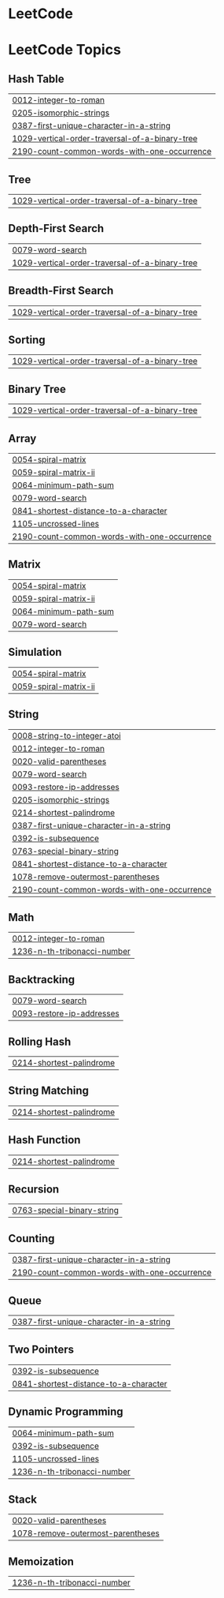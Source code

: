 # LeetCode
<!---LeetCode Topics Start-->
# LeetCode Topics
## Hash Table
|  |
| ------- |
| [0012-integer-to-roman](https://github.com/Mohan-Sanjay/LeetCode/tree/master/0012-integer-to-roman) |
| [0205-isomorphic-strings](https://github.com/Mohan-Sanjay/LeetCode/tree/master/0205-isomorphic-strings) |
| [0387-first-unique-character-in-a-string](https://github.com/Mohan-Sanjay/LeetCode/tree/master/0387-first-unique-character-in-a-string) |
| [1029-vertical-order-traversal-of-a-binary-tree](https://github.com/Mohan-Sanjay/LeetCode/tree/master/1029-vertical-order-traversal-of-a-binary-tree) |
| [2190-count-common-words-with-one-occurrence](https://github.com/Mohan-Sanjay/LeetCode/tree/master/2190-count-common-words-with-one-occurrence) |
## Tree
|  |
| ------- |
| [1029-vertical-order-traversal-of-a-binary-tree](https://github.com/Mohan-Sanjay/LeetCode/tree/master/1029-vertical-order-traversal-of-a-binary-tree) |
## Depth-First Search
|  |
| ------- |
| [0079-word-search](https://github.com/Mohan-Sanjay/LeetCode/tree/master/0079-word-search) |
| [1029-vertical-order-traversal-of-a-binary-tree](https://github.com/Mohan-Sanjay/LeetCode/tree/master/1029-vertical-order-traversal-of-a-binary-tree) |
## Breadth-First Search
|  |
| ------- |
| [1029-vertical-order-traversal-of-a-binary-tree](https://github.com/Mohan-Sanjay/LeetCode/tree/master/1029-vertical-order-traversal-of-a-binary-tree) |
## Sorting
|  |
| ------- |
| [1029-vertical-order-traversal-of-a-binary-tree](https://github.com/Mohan-Sanjay/LeetCode/tree/master/1029-vertical-order-traversal-of-a-binary-tree) |
## Binary Tree
|  |
| ------- |
| [1029-vertical-order-traversal-of-a-binary-tree](https://github.com/Mohan-Sanjay/LeetCode/tree/master/1029-vertical-order-traversal-of-a-binary-tree) |
## Array
|  |
| ------- |
| [0054-spiral-matrix](https://github.com/Mohan-Sanjay/LeetCode/tree/master/0054-spiral-matrix) |
| [0059-spiral-matrix-ii](https://github.com/Mohan-Sanjay/LeetCode/tree/master/0059-spiral-matrix-ii) |
| [0064-minimum-path-sum](https://github.com/Mohan-Sanjay/LeetCode/tree/master/0064-minimum-path-sum) |
| [0079-word-search](https://github.com/Mohan-Sanjay/LeetCode/tree/master/0079-word-search) |
| [0841-shortest-distance-to-a-character](https://github.com/Mohan-Sanjay/LeetCode/tree/master/0841-shortest-distance-to-a-character) |
| [1105-uncrossed-lines](https://github.com/Mohan-Sanjay/LeetCode/tree/master/1105-uncrossed-lines) |
| [2190-count-common-words-with-one-occurrence](https://github.com/Mohan-Sanjay/LeetCode/tree/master/2190-count-common-words-with-one-occurrence) |
## Matrix
|  |
| ------- |
| [0054-spiral-matrix](https://github.com/Mohan-Sanjay/LeetCode/tree/master/0054-spiral-matrix) |
| [0059-spiral-matrix-ii](https://github.com/Mohan-Sanjay/LeetCode/tree/master/0059-spiral-matrix-ii) |
| [0064-minimum-path-sum](https://github.com/Mohan-Sanjay/LeetCode/tree/master/0064-minimum-path-sum) |
| [0079-word-search](https://github.com/Mohan-Sanjay/LeetCode/tree/master/0079-word-search) |
## Simulation
|  |
| ------- |
| [0054-spiral-matrix](https://github.com/Mohan-Sanjay/LeetCode/tree/master/0054-spiral-matrix) |
| [0059-spiral-matrix-ii](https://github.com/Mohan-Sanjay/LeetCode/tree/master/0059-spiral-matrix-ii) |
## String
|  |
| ------- |
| [0008-string-to-integer-atoi](https://github.com/Mohan-Sanjay/LeetCode/tree/master/0008-string-to-integer-atoi) |
| [0012-integer-to-roman](https://github.com/Mohan-Sanjay/LeetCode/tree/master/0012-integer-to-roman) |
| [0020-valid-parentheses](https://github.com/Mohan-Sanjay/LeetCode/tree/master/0020-valid-parentheses) |
| [0079-word-search](https://github.com/Mohan-Sanjay/LeetCode/tree/master/0079-word-search) |
| [0093-restore-ip-addresses](https://github.com/Mohan-Sanjay/LeetCode/tree/master/0093-restore-ip-addresses) |
| [0205-isomorphic-strings](https://github.com/Mohan-Sanjay/LeetCode/tree/master/0205-isomorphic-strings) |
| [0214-shortest-palindrome](https://github.com/Mohan-Sanjay/LeetCode/tree/master/0214-shortest-palindrome) |
| [0387-first-unique-character-in-a-string](https://github.com/Mohan-Sanjay/LeetCode/tree/master/0387-first-unique-character-in-a-string) |
| [0392-is-subsequence](https://github.com/Mohan-Sanjay/LeetCode/tree/master/0392-is-subsequence) |
| [0763-special-binary-string](https://github.com/Mohan-Sanjay/LeetCode/tree/master/0763-special-binary-string) |
| [0841-shortest-distance-to-a-character](https://github.com/Mohan-Sanjay/LeetCode/tree/master/0841-shortest-distance-to-a-character) |
| [1078-remove-outermost-parentheses](https://github.com/Mohan-Sanjay/LeetCode/tree/master/1078-remove-outermost-parentheses) |
| [2190-count-common-words-with-one-occurrence](https://github.com/Mohan-Sanjay/LeetCode/tree/master/2190-count-common-words-with-one-occurrence) |
## Math
|  |
| ------- |
| [0012-integer-to-roman](https://github.com/Mohan-Sanjay/LeetCode/tree/master/0012-integer-to-roman) |
| [1236-n-th-tribonacci-number](https://github.com/Mohan-Sanjay/LeetCode/tree/master/1236-n-th-tribonacci-number) |
## Backtracking
|  |
| ------- |
| [0079-word-search](https://github.com/Mohan-Sanjay/LeetCode/tree/master/0079-word-search) |
| [0093-restore-ip-addresses](https://github.com/Mohan-Sanjay/LeetCode/tree/master/0093-restore-ip-addresses) |
## Rolling Hash
|  |
| ------- |
| [0214-shortest-palindrome](https://github.com/Mohan-Sanjay/LeetCode/tree/master/0214-shortest-palindrome) |
## String Matching
|  |
| ------- |
| [0214-shortest-palindrome](https://github.com/Mohan-Sanjay/LeetCode/tree/master/0214-shortest-palindrome) |
## Hash Function
|  |
| ------- |
| [0214-shortest-palindrome](https://github.com/Mohan-Sanjay/LeetCode/tree/master/0214-shortest-palindrome) |
## Recursion
|  |
| ------- |
| [0763-special-binary-string](https://github.com/Mohan-Sanjay/LeetCode/tree/master/0763-special-binary-string) |
## Counting
|  |
| ------- |
| [0387-first-unique-character-in-a-string](https://github.com/Mohan-Sanjay/LeetCode/tree/master/0387-first-unique-character-in-a-string) |
| [2190-count-common-words-with-one-occurrence](https://github.com/Mohan-Sanjay/LeetCode/tree/master/2190-count-common-words-with-one-occurrence) |
## Queue
|  |
| ------- |
| [0387-first-unique-character-in-a-string](https://github.com/Mohan-Sanjay/LeetCode/tree/master/0387-first-unique-character-in-a-string) |
## Two Pointers
|  |
| ------- |
| [0392-is-subsequence](https://github.com/Mohan-Sanjay/LeetCode/tree/master/0392-is-subsequence) |
| [0841-shortest-distance-to-a-character](https://github.com/Mohan-Sanjay/LeetCode/tree/master/0841-shortest-distance-to-a-character) |
## Dynamic Programming
|  |
| ------- |
| [0064-minimum-path-sum](https://github.com/Mohan-Sanjay/LeetCode/tree/master/0064-minimum-path-sum) |
| [0392-is-subsequence](https://github.com/Mohan-Sanjay/LeetCode/tree/master/0392-is-subsequence) |
| [1105-uncrossed-lines](https://github.com/Mohan-Sanjay/LeetCode/tree/master/1105-uncrossed-lines) |
| [1236-n-th-tribonacci-number](https://github.com/Mohan-Sanjay/LeetCode/tree/master/1236-n-th-tribonacci-number) |
## Stack
|  |
| ------- |
| [0020-valid-parentheses](https://github.com/Mohan-Sanjay/LeetCode/tree/master/0020-valid-parentheses) |
| [1078-remove-outermost-parentheses](https://github.com/Mohan-Sanjay/LeetCode/tree/master/1078-remove-outermost-parentheses) |
## Memoization
|  |
| ------- |
| [1236-n-th-tribonacci-number](https://github.com/Mohan-Sanjay/LeetCode/tree/master/1236-n-th-tribonacci-number) |
<!---LeetCode Topics End-->